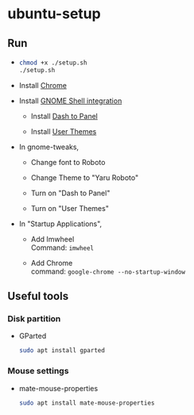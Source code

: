 # ubuntu-setup

## Run

- 
  ```bash
  chmod +x ./setup.sh
  ./setup.sh
  ```
  
- Install [Chrome](https://dl.google.com/linux/direct/google-chrome-stable_current_amd64.deb)

<!--
- Install font [Roboto](https://github.com/google/roboto/releases/tag/v2.138), [Noto Sans CJK HK](https://github.com/googlefonts/noto-cjk)
-->

- Install [GNOME Shell integration](https://chrome.google.com/webstore/detail/gnome-shell-integration/gphhapmejobijbbhgpjhcjognlahblep)

  - Install [Dash to Panel](https://extensions.gnome.org/extension/1160/dash-to-panel/)
  
  - Install [User Themes](https://extensions.gnome.org/extension/19/user-themes/)

- In gnome-tweaks,

  - Change font to Roboto
  
  - Change Theme to "Yaru Roboto"
  
  - Turn on "Dash to Panel"
  
  - Turn on "User Themes"

- In "Startup Applications",

  - Add Imwheel  
    Command: `imwheel`
  
  - Add Chrome  
    command: `google-chrome --no-startup-window`
    
## Useful tools

### Disk partition

- GParted

  ```bash
  sudo apt install gparted
  ```

### Mouse settings

- mate-mouse-properties

  ```bash
  sudo apt install mate-mouse-properties
  ```
  
